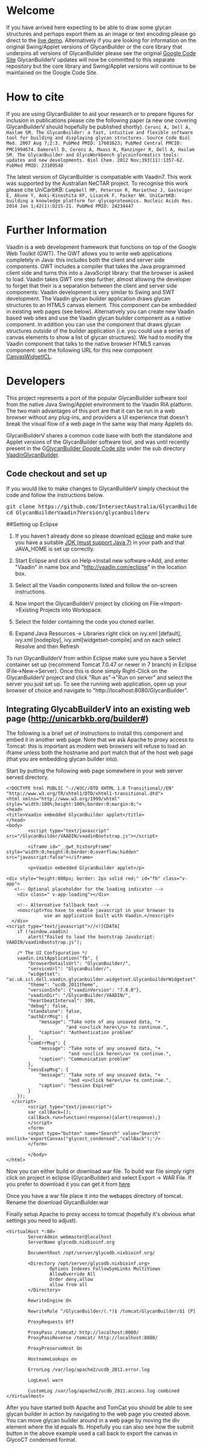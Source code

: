 # Welcome

If you have arrived here expecting to be able to draw some glycan structures and perhaps export them as an image or text encoding please go direct to the [live demo](http://unicarbkb.org/builder). Alternatively if you are looking for information on the original Swing/Applet versions of GlycanBuilder or the core library that underpins all versions of GlycanBuilder please see the original [Google Code Site](http://code.google.com/p/glycanbuilder) GlycanBuilderV updates will now be committed to this separate repository but the core library and Swing/Applet versions will continue to be maintained on the Google Code Site. 

# How to cite

If you are using GlycanBuilder to aid your research or to prepare figures for inclusion in publications please cite the following paper (a new one covering GlycanBuilderV should hopefully be published shortly).
`Ceroni A, Dell A, Haslam SM. The GlycanBuilder: a fast, intuitive and flexible software tool for building and displaying glycan structures. Source Code Biol Med. 2007 Aug 7;2:3. PubMed PMID: 17683623; PubMed Central PMCID: PMC1994674.`
`Damerell D, Ceroni A, Maass K, Ranzinger R, Dell A, Haslam SM. The GlycanBuilder and GlycoWorkbench glycoinformatics tools: updates and new developments. Biol Chem. 2012 Nov;393(11):1357-62. PubMed PMID: 23109548`

The latest version of GlycanBuilder is compatiable with Vaadin7. This work was supported by the Australian NeCTAR project. To recognise this work please cite UniCarbKB:
`Campbell MP, Peterson R, Mariethoz J, Gasteiger E, Akune Y, Aoki-Kinoshita KF, Lisacek F, Packer NH. UniCarbKB: building a knowledge platform for glycoproteomics. Nucleic Acids Res. 2014 Jan 1;42(1):D215-21. PubMed PMID: 24234447`

# Further Information

Vaadin is a web development framework that functions on top of the Google Web Toolkit (GWT). The GWT allows you to write web applications completely in Java: this includes both the client and server side components. GWT includes a compiler that takes the Java programmed client side and turns this into a JavaScript library: that the browser is asked to load. Vaadin takes GWT one step further, almost allowing the developer to forget that their is a separation between the client and server side components: Vaadin development is very similar to Swing and SWT development. The Vaadin glycan builder application draws glycan structures to an HTML5 canvas element. This component can be embedded in existing web pages (see below). Alternatively you can create new Vaadin based web sites and use the Vaadin glycan builder component as a native component. In addition you can use the component that draws glycan structures outside of the builder application (i.e. you could use a series of canvas elements to show a list of glycan structures). We had to modify the Vaadin component that talks to the native browser HTML5 canvas component: see the following URL for this new component [CanvasWidgetICL](https://bitbucket.org/daviddamerell/canvaswidgeticl).

# Developers

This project represents a port of the popular GlycanBuilder software tool from the native Java Swing/Applet environment to the Vaadin RIA platform. The two main advantages of this port are that it can be run in a web browser without any plug-ins, and providers a UI experience that doesn't break the visual flow of a web page in the same way that many Applets do.

GlycanBuilderV shares a common code base with both the standalone and Applet versions of the GlycanBuilder software tool, and was until recently present in the G[GlycanBuilder Google Code site](http://code.google.com/p/glycanbuilder) under the sub directory [VaadinGlycanBuilder](http://code.google.com/p/glycanbuilder/source/browse/#hg%2FVaadinGlycanBuilder).

## Code checkout and set up

If you would like to make changes to GlycanBuilderV simply checkout the code and follow the instructions below.
<pre>
git clone https://github.com/IntersectAustralia/GlycanBuilderVaadin7Version.git
cd GlycanBuilderVaadin7Version/glycanbuilderv
</pre>

##Setting up Eclipse

1. If you haven't already done so please download [eclipse](http://eclipse.org/downloads) and make sure you have a suitable [JDK (must support Java 7)](http://www.oracle.com/technetwork/java/javase/downloads/index.html) in your path and that JAVA_HOME is set up correctly.

2. Start Eclipse and click on Help->Install new software->Add, and enter "Vaadin" in name box and "http://vaadin.com/eclipse" in the location box.
3. Select all the Vaadin components listed and follow the on-screen instructions.
4. Now import the GlycanBuilderV project by clicking on File->Import->Existing Projects into Workspace.
5. Select the folder containing the code you cloned earlier. 
6. Expand Java Resources -> Libraries right click on ivy.xml [default], ivy.xml [nodeploy], ivy.xml[widgetset-compile] and on each select Resolve and then Refresh

To run GlycanBuilderV from within Eclipse make sure you have a Servlet container set up (recommend Tomcat 7.0.47 or newer in 7 branch) in Eclipse (File->New->Server). Once this is done simply Right-Click on the GlycanBuilderV project and click "Run as"->"Run on server" and select the server you just set up. To see the running web application, open up your browser of choice and navigate to "http://localhost:8080/GlycanBuilder".

## Integrating GlycabBuilderV into an existing web page (http://unicarbkb.org/builder#)

The following is a brief set of instructions to install this component and embed it in another web page. Note that we ask Apache to proxy access to Tomcat: this is important as modern web browsers will refuse to load an iframe unless both the hostname and port match that of the host web page (that you are embedding glycan builder into).

Start by putting the following web page somewhere in your web server served directory.
```
<!DOCTYPE html PUBLIC "-//W3C//DTD XHTML 1.0 Transitional//EN" "http://www.w3.org/TR/xhtml1/DTD/xhtml1-transitional.dtd">
<html xmlns="http://www.w3.org/1999/xhtml" style="width:100%;height:100%;border:0;margin:0;">
<head>
<title>Vaadin embedded GlycanBuilder applet</title>
</head>
<body>
        <script type="text/javascript" src="/GlycanBuilder/VAADIN/vaadinBootstrap.js"></script>

        <iframe id="__gwt_historyFrame" style="width:0;height:0;border:0;overflow:hidden" src="javascript:false"></iframe>

        <p>Vaadin embedded GlycanBuilder applet</p>

<div style="height:800px; border: 2px solid red;" id="fb" class="v-app">
   <!-- Optional placeholder for the loading indicator -->
    <div class=" v-app-loading"></div>

    <!-- Alternative fallback text -->
    <noscript>You have to enable javascript in your browser to
              use an application built with Vaadin.</noscript>
  </div>
<script type="text/javascript">//<![CDATA[
    if (!window.vaadin)
        alert("Failed to load the bootstrap JavaScript: VAADIN/vaadinBootstrap.js");

    /* The UI Configuration */
    vaadin.initApplication("fb", {
        "browserDetailsUrl": "GlycanBuilder/",
        "serviceUrl": "GlycanBuilder/",
        "widgetset": "ac.uk.icl.dell.vaadin.glycanbuilder.widgetset.GlycanbuilderWidgetset",
        "theme": "ucdb_2011theme",
        "versionInfo": {"vaadinVersion": "7.0.0"},
        "vaadinDir": "/GlycanBuilder/VAADIN/",
        "heartbeatInterval": 300,
        "debug": false,
        "standalone": false,
        "authErrMsg": {
            "message": "Take note of any unsaved data, "+
                      "and <u>click here<\/u> to continue.",
            "caption": "Authentication problem"
        },
        "comErrMsg": {
            "message": "Take note of any unsaved data, "+
                       "and <u>click here<\/u> to continue.",
            "caption": "Communication problem"
        },
        "sessExpMsg": {
            "message": "Take note of any unsaved data, "+
                       "and <u>click here<\/u> to continue.",
            "caption": "Session Expired"
        }
    });
  </script>
        <script type="text/javascript">
        var callBack=[];
        callBack.run=function(response){alert(response);}
        </script>
        <form>
        <input type="button" name="Search" value="Search" onclick='exportCanvas("glycoct_condensed","callBack");'/>
        </form>

        </body>
</html>
```

Now you can either build or download war file. 
To build war file simply right click on project in eclipse (GlycanBuilder) and select Export -> WAR File.
If you prefer to download it you can get it from [here](https://github.com/IntersectAustralia/GlycanBuilderVaadin7Version/blob/master/glycanbuilderv/downloads/GlycanBuilder12_11_2013.war)

Once you have a war file place it into the webapps directory of tomcat. Rename the download GlycanBuilder.war

Finally setup Apache to proxy access to tomcat (hopefully it's obvious what settings you need to adjust).
```
<VirtualHost *:80>
        ServerAdmin webmaster@localhost
        ServerName glycodb.nixbioinf.org

        DocumentRoot /opt/server/glycodb.nixbioinf.org/

        <Directory /opt/server/glycodb.nixbioinf.org>
                Options Indexes FollowSymLinks MultiViews
                AllowOverride All
                Order deny,allow
                allow from all 
        </Directory>

        RewriteEngine On

        RewriteRule ^/GlycanBuilder/(.*)$ /tomcat/GlycanBuilder/$1 [P]

        ProxyRequests Off

        ProxyPass /tomcat/ http://localhost:8080/
        ProxyPassReverse /tomcat/ http://localhost:8080/

        ProxyPreserveHost On

        HostnameLookups on

        ErrorLog /var/log/apache2/ucdb_2011.error.log

        LogLevel warn

        CustomLog /var/log/apache2/ucdb_2011.access.log combined
</VirtualHost>
```


After you have started both Apache and TomCat you should be able to see glycan builder in action by navigating to the web page you created above. You can move glycan builder around in a web page by moving the div element where the id equals fb. Hopefully you can also see how the submit button in the above example used a call back to export the canvas in GlycoCT condensed format.
